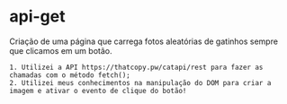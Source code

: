 # api-get

Criação de uma página que carrega fotos aleatórias de gatinhos sempre que clicamos em um botão.


    1. Utilizei a API https://thatcopy.pw/catapi/rest para fazer as chamadas com o método fetch();
    2. Utilizei meus conhecimentos na manipulação do DOM para criar a imagem e ativar o evento de clique do botão!
